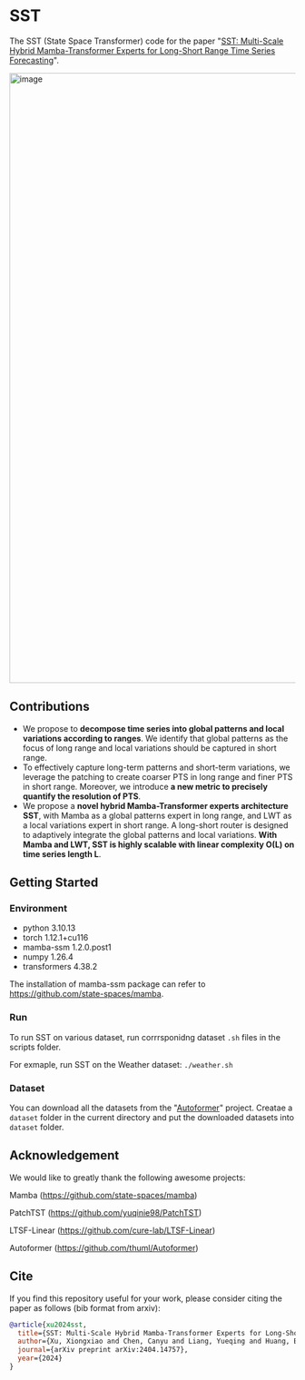 # SST
The SST (State Space Transformer) code for the paper "[SST: Multi-Scale Hybrid Mamba-Transformer Experts for Long-Short Range Time Series Forecasting](https://arxiv.org/abs/2404.14757)".

<img width="1075" alt="image" src="https://github.com/user-attachments/assets/93128514-7ada-4f3e-9c5e-3fad8bde8ae1">

## Contributions
* We propose to **decompose time series into global patterns and local variations according to ranges**. We identify that global patterns as the focus of long range and local variations should be captured in short range.
* To effectively capture long-term patterns and short-term variations, we leverage the patching to create coarser PTS in long range and finer PTS in short range. Moreover, we introduce **a new metric to precisely quantify the resolution of PTS**.
* We propose a **novel hybrid Mamba-Transformer experts architecture SST**, with Mamba as a global patterns expert in long range, and LWT as a local variations expert in short range. A long-short router is designed to adaptively integrate the global patterns and local variations. **With Mamba and LWT, SST is highly scalable with linear complexity O(L) on time series length L**.

## Getting Started
### Environment
* python            3.10.13
* torch             1.12.1+cu116
* mamba-ssm         1.2.0.post1
* numpy             1.26.4
* transformers      4.38.2

The installation of mamba-ssm package can refer to https://github.com/state-spaces/mamba. 

### Run
To run SST on various dataset, run corrrsponidng dataset `.sh` files in the scripts folder. 

For exmaple, run SST on the Weather dataset: `./weather.sh`

### Dataset
You can download all the datasets from the "[Autoformer](https://drive.google.com/drive/folders/1ZOYpTUa82_jCcxIdTmyr0LXQfvaM9vIy)" project. Creatae a `dataset` folder in the current directory and put the downloaded datasets into `dataset` folder.

## Acknowledgement
We would like to greatly thank the following awesome projects:

Mamba (https://github.com/state-spaces/mamba)

PatchTST (https://github.com/yuqinie98/PatchTST)

LTSF-Linear (https://github.com/cure-lab/LTSF-Linear)

Autoformer (https://github.com/thuml/Autoformer)

## Cite
If you find this repository useful for your work, please consider citing the paper as follows (bib format from arxiv):

```bibtex
@article{xu2024sst,
  title={SST: Multi-Scale Hybrid Mamba-Transformer Experts for Long-Short Range Time Series Forecasting},
  author={Xu, Xiongxiao and Chen, Canyu and Liang, Yueqing and Huang, Baixiang and Bai, Guangji and Zhao, Liang and Shu, Kai},
  journal={arXiv preprint arXiv:2404.14757},
  year={2024}
}
```
